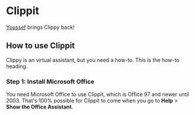 # Clippit

[Youssef](https://github.com/yoyomonem) brings Clippy back!

## How to use Clippit

Clippy is an virtual assistant, but you need a how-to. This is the how-to heading.

### Step 1: Install Microsoft Office

You need Microsoft Office to use Clippit, which is Office 97 and newer until 2003. That's 100% possible for Clippit to come when you go to __Help__ > __Show the Office Assistant__.
